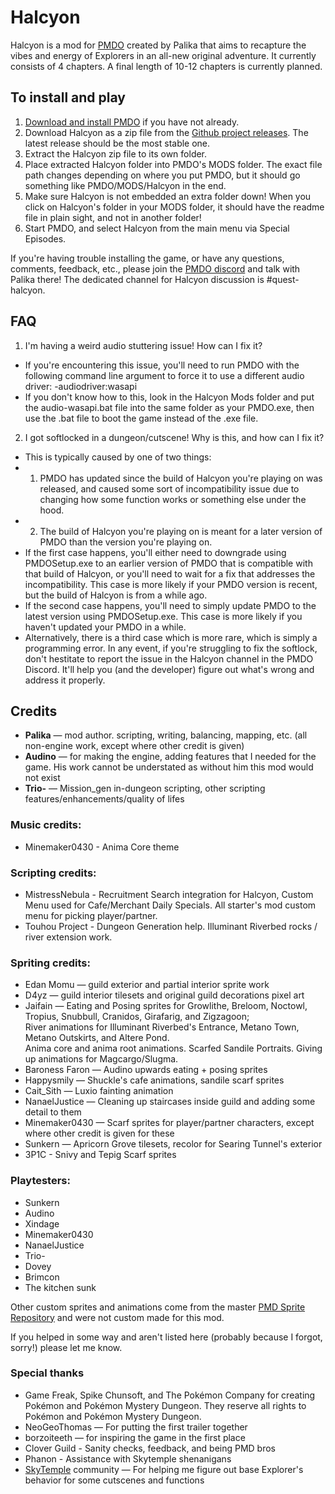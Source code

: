 # Halcyon
Halcyon is a mod for [PMDO](https://github.com/audinowho/PMDODump/) created by Palika that aims to recapture the vibes and energy of Explorers in an all-new original adventure.
It currently consists of 4 chapters. 
A final length of 10-12 chapters is currently planned.

## To install and play
1. [Download and install PMDO](https://github.com/audinowho/PMDODump/releases) if you have not already.
2. Download Halcyon as a zip file from the [Github project releases](https://github.com/Palikadude/Halcyon/releases). The latest release should be the most stable one.
3. Extract the Halcyon zip file to its own folder.
4. Place extracted Halcyon folder into PMDO's MODS folder. The exact file path changes depending on where you put PMDO, but it should go something like PMDO/MODS/Halcyon in the end.
5. Make sure Halcyon is not embedded an extra folder down! When you click on Halcyon's folder in your MODS folder, it should have the readme file in plain sight, and not in another folder!
6. Start PMDO, and select Halcyon from the main menu via Special Episodes.

If you're having trouble installing the game, or have any questions, comments, feedback, etc., please join the [PMDO discord](https://discord.gg/37VKndMsr2) and talk with Palika there! The dedicated channel for Halcyon discussion is #quest-halcyon.



## FAQ
1. I'm having a weird audio stuttering issue! How can I fix it?
* If you're encountering this issue, you'll need to run PMDO with the following command line argument to force it to use a different audio driver: -audiodriver:wasapi
* If you don't know how to this, look in the Halcyon Mods folder and put the audio-wasapi.bat file into the same folder as your PMDO.exe, then use the .bat file to boot the game instead of the .exe file.

2. I got softlocked in a dungeon/cutscene! Why is this, and how can I fix it?
* This is typically caused by one of two things:
* 1. PMDO has updated since the build of Halcyon you're playing on was released, and caused some sort of incompatibility issue due to changing how some function works or something else under the hood.
* 2. The build of Halcyon you're playing on is meant for a later version of PMDO than the version you're playing on.
* If the first case happens, you'll either need to downgrade using PMDOSetup.exe to an earlier version of PMDO that is compatible with that build of Halcyon, or you'll need to wait for a fix that addresses the incompatibility. This case is more likely if your PMDO version is recent, but the build of Halcyon is from a while ago.
* If the second case happens, you'll need to simply update PMDO to the latest version using PMDOSetup.exe. This case is more likely if you haven't updated your PMDO in a while.
* Alternatively, there is a third case which is more rare, which is simply a programming error. In any event, if you're struggling to fix the softlock, don't hestitate to report the issue in the Halcyon channel in the PMDO Discord. It'll help you (and the developer) figure out what's wrong and address it properly.

## Credits
* **Palika** — mod author. scripting, writing, balancing, mapping, etc. (all non-engine work, except where other credit is given)  
* **Audino** — for making the engine, adding features that I needed for the game. His work cannot be understated as without him this mod would not exist  
* **Trio-** — Mission_gen in-dungeon scripting, other scripting features/enhancements/quality of lifes 

### Music credits:
* Minemaker0430 - Anima Core theme

### Scripting credits:
* MistressNebula - Recruitment Search integration for Halcyon, Custom Menu used for Cafe/Merchant Daily Specials. All starter's mod custom menu for picking player/partner.
* Touhou Project - Dungeon Generation help. Illuminant Riverbed rocks / river extension work.

### Spriting credits:
* Edan Momu — guild exterior and partial interior sprite work
* D4yz — guild interior tilesets and original guild decorations pixel art
* Jaifain — Eating and Posing sprites for Growlithe, Breloom, Noctowl, Tropius, Snubbull, Cranidos, Girafarig, and Zigzagoon; <br>
River animations for Illuminant Riverbed's Entrance, Metano Town, Metano Outskirts, and Altere Pond. <br>
Anima core and anima root animations. Scarfed Sandile Portraits. Giving up animations for Magcargo/Slugma.
* Baroness Faron — Audino upwards eating + posing sprites
* Happysmily — Shuckle's cafe animations, sandile scarf sprites
* Cait_Sith — Luxio fainting animation
* NanaelJustice — Cleaning up staircases inside guild and adding some detail to them
* Minemaker0430 — Scarf sprites for player/partner characters, except where other credit is given for these
* Sunkern — Apricorn Grove tilesets, recolor for Searing Tunnel's exterior
* 3P1C - Snivy and Tepig Scarf sprites

### Playtesters:
* Sunkern
* Audino
* Xindage
* Minemaker0430
* NanaelJustice
* Trio-
* Dovey
* Brimcon
* The kitchen sunk

Other custom sprites and animations come from the master [PMD Sprite Repository](https://sprites.pmdcollab.org/) and were not custom made for this mod.

If you helped in some way and aren't listed here (probably because I forgot, sorry!) please let me know.

### Special thanks
* Game Freak, Spike Chunsoft, and The Pokémon Company for creating Pokémon and Pokémon Mystery Dungeon. They reserve all rights to Pokémon and Pokémon Mystery Dungeon.
* NeoGeoThomas — For putting the first trailer together
* borzoiteeth — for inspiring the game in the first place
* Clover Guild - Sanity checks, feedback, and being PMD bros
* Phanon - Assistance with Skytemple shenanigans
* [SkyTemple](https://skytemple.org/) community — For helping me figure out base Explorer's behavior for some cutscenes and functions
